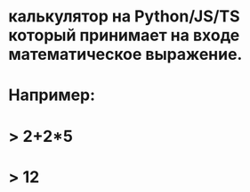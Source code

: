 # калькулятор на Python/JS/TS который принимает на входе математическое выражение.
# Например:
# > 2+2*5
# > 12
